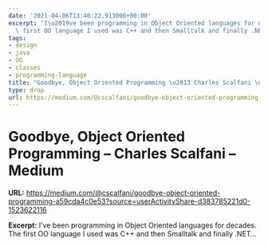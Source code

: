```yaml
---
date: '2021-04-06T13:40:22.913000+00:00'
excerpt: "I\u2019ve been programming in Object Oriented languages for decades. The\
  \ first OO language I used was C++ and then Smalltalk and finally .NET\u2026"
tags:
- design
- java
- OO
- classes
- programming-language
title: "Goodbye, Object Oriented Programming \u2013 Charles Scalfani \u2013 Medium"
type: drop
url: https://medium.com/@cscalfani/goodbye-object-oriented-programming-a59cda4c0e53?source=userActivityShare-d383785221d0-1523622116
---
```


# Goodbye, Object Oriented Programming – Charles Scalfani – Medium

**URL:** https://medium.com/@cscalfani/goodbye-object-oriented-programming-a59cda4c0e53?source=userActivityShare-d383785221d0-1523622116

**Excerpt:** I’ve been programming in Object Oriented languages for decades. The first OO language I used was C++ and then Smalltalk and finally .NET…
